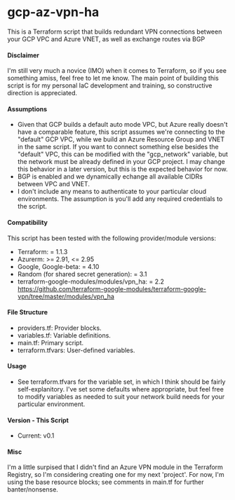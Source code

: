 # gcp-az-vpn-ha
This is a Terraform script that builds redundant VPN connections between your GCP VPC and Azure VNET, as well as exchange routes via BGP

#### Disclaimer
I'm still very much a novice (IMO) when it comes to Terraform, so if you see something amiss, feel free to let me know. The main point of building this script is for my personal IaC development and training, so constructive direction is appreciated.

#### Assumptions
- Given that GCP builds a default auto mode VPC, but Azure really doesn't have a comparable feature, this script assumes we're connecting to the "default" GCP VPC, while we build an Azure Resource Group and VNET in the same script. If you want to connect something else besides the "default" VPC, this can be modified with the "gcp_network" variable, but the network must be already defined in your GCP project. I may change this behavior in a later version, but this is the expected behavior for now.
- BGP is enabled and we dynamically echange all available CIDRs between VPC and VNET.
- I don't include any means to authenticate to your particular cloud environments. The assumption is you'll add any required credentials to the script.

#### Compatibility
This script has been tested with the following provider/module versions:
- Terraform: = 1.1.3
- Azurerm: >= 2.91, <= 2.95
- Google, Google-beta: = 4.10
- Random (for shared secret generation): = 3.1
- terraform-google-modules/modules/vpn_ha: = 2.2  https://github.com/terraform-google-modules/terraform-google-vpn/tree/master/modules/vpn_ha

#### File Structure
- providers.tf: Provider blocks.
- variables.tf: Variable definitions.
- main.tf: Primary script.
- terraform.tfvars: User-defined variables.

#### Usage
- See terraform.tfvars for the variable set, in which I think should be fairly self-explanitory. I've set some defaults where appropriate, but feel free to modify variables as needed to suit your network build needs for your particular environment.

#### Version - This Script
- Current: v0.1

#### Misc
I'm a little surpised that I didn't find an Azure VPN module in the Terraform Registry, so I'm considering creating one for my next 'project'. For now, I'm using the base resource blocks; see comments in main.tf for further banter/nonsense.
